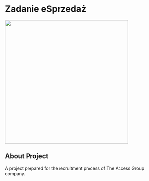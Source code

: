 # Zadanie eSprzedaż
 
<img src="https://karol-jedrzejak.github.io/static/media/8.47e919f455e2daa18ca3.jpg" height="400">

## About Project

A project prepared for the recruitment process of The Access Group company.

